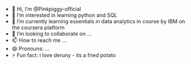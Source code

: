 - 👋 Hi, I’m @Pinkpiggy-official
- 👀 I’m interested in learning python and SQL
- 🌱 I’m currently learning essentials in data analytics in course by IBM on the coursera platform
- 💞️ I’m looking to collaborate on ...
- 📫 How to reach me ...
- 😄 Pronouns: ...
- ⚡ Fun fact: i love deruny - its a fried potato

<!---
Pinkpiggy-official/Pinkpiggy-official is a ✨ special ✨ repository because its `README.md` (this file) appears on your GitHub profile.
You can click the Preview link to take a look at your changes.
--->
